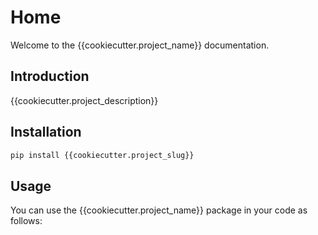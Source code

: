 # Home
Welcome to the {{cookiecutter.project_name}} documentation.

## Introduction
{{cookiecutter.project_description}}

## Installation

```bash
pip install {{cookiecutter.project_slug}}
```

## Usage

You can use the {{cookiecutter.project_name}} package in your code as follows:
